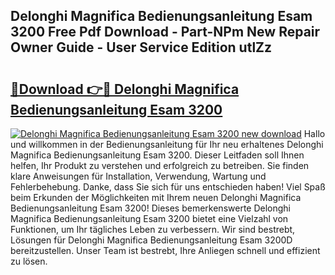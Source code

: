 ## Delonghi Magnifica Bedienungsanleitung Esam 3200 Free Pdf Download - Part-NPm New Repair Owner Guide - User Service Edition utlZz

# <h2><a href="http://df19xs6.blite.top/?on=Delonghi+Magnifica+Bedienungsanleitung+Esam+3200">🔗Download 👉🔴 Delonghi Magnifica Bedienungsanleitung Esam 3200</a></h2>

[![Delonghi Magnifica Bedienungsanleitung Esam 3200 new download](https://i.imgur.com/lujVjoI.png)](http://df19xs6.blite.top/?on=Delonghi+Magnifica+Bedienungsanleitung+Esam+3200)
Hallo und willkommen in der Bedienungsanleitung für Ihr neu erhaltenes Delonghi Magnifica Bedienungsanleitung Esam 3200. Dieser Leitfaden soll Ihnen helfen, Ihr Produkt zu verstehen und erfolgreich zu betreiben. Sie finden klare Anweisungen für Installation, Verwendung, Wartung und Fehlerbehebung. Danke, dass Sie sich für uns entschieden haben! Viel Spaß beim Erkunden der Möglichkeiten mit Ihrem neuen Delonghi Magnifica Bedienungsanleitung Esam 3200! Dieses bemerkenswerte Delonghi Magnifica Bedienungsanleitung Esam 3200 bietet eine Vielzahl von Funktionen, um Ihr tägliches Leben zu verbessern. Wir sind bestrebt, Lösungen für Delonghi Magnifica Bedienungsanleitung Esam 3200D bereitzustellen. Unser Team ist bestrebt, Ihre Anliegen schnell und effizient zu lösen.
